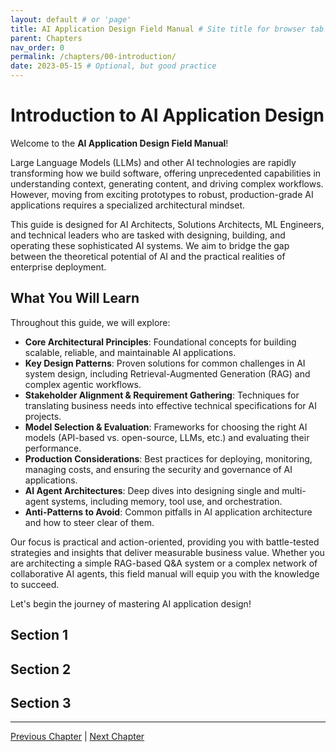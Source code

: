 ```yaml
---
layout: default # or 'page'
title: AI Application Design Field Manual # Site title for browser tab when on this page
parent: Chapters
nav_order: 0
permalink: /chapters/00-introduction/
date: 2023-05-15 # Optional, but good practice
---
```


# Introduction to AI Application Design

Welcome to the **AI Application Design Field Manual**! 

Large Language Models (LLMs) and other AI technologies are rapidly transforming how we build software, offering unprecedented capabilities in understanding context, generating content, and driving complex workflows. However, moving from exciting prototypes to robust, production-grade AI applications requires a specialized architectural mindset.

This guide is designed for AI Architects, Solutions Architects, ML Engineers, and technical leaders who are tasked with designing, building, and operating these sophisticated AI systems. We aim to bridge the gap between the theoretical potential of AI and the practical realities of enterprise deployment.

## What You Will Learn

Throughout this guide, we will explore:

- **Core Architectural Principles**: Foundational concepts for building scalable, reliable, and maintainable AI applications.
- **Key Design Patterns**: Proven solutions for common challenges in AI system design, including Retrieval-Augmented Generation (RAG) and complex agentic workflows.
- **Stakeholder Alignment & Requirement Gathering**: Techniques for translating business needs into effective technical specifications for AI projects.
- **Model Selection & Evaluation**: Frameworks for choosing the right AI models (API-based vs. open-source, LLMs, etc.) and evaluating their performance.
- **Production Considerations**: Best practices for deploying, monitoring, managing costs, and ensuring the security and governance of AI applications.
- **AI Agent Architectures**: Deep dives into designing single and multi-agent systems, including memory, tool use, and orchestration.
- **Anti-Patterns to Avoid**: Common pitfalls in AI application architecture and how to steer clear of them.

Our focus is practical and action-oriented, providing you with battle-tested strategies and insights that deliver measurable business value. Whether you are architecting a simple RAG-based Q&A system or a complex network of collaborative AI agents, this field manual will equip you with the knowledge to succeed.

Let's begin the journey of mastering AI application design!

## Section 1

## Section 2

## Section 3

---

[Previous Chapter](previous-chapter-link) | [Next Chapter](next-chapter-link)
